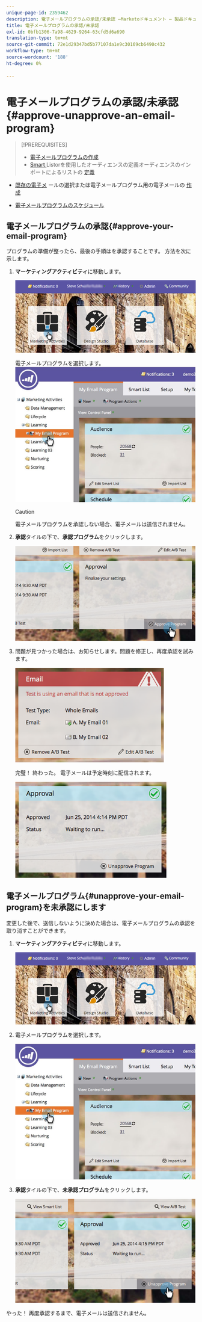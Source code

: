 ```yaml
---
unique-page-id: 2359462
description: 電子メールプログラムの承認/未承認 —Marketoドキュメント — 製品ドキュメント
title: 電子メールプログラムの承認/未承認
exl-id: 0bfb1306-7a98-4629-9264-63cfd5d6a690
translation-type: tm+mt
source-git-commit: 72e1d29347bd5b77107da1e9c30169cb6490c432
workflow-type: tm+mt
source-wordcount: '188'
ht-degree: 0%

---
```


# 電子メールプログラムの承認/未承認{#approve-unapprove-an-email-program}

>[!PREREQUISITES]
>
>* [電子メールプログラムの作成](/help/marketo/product-docs/email-marketing/email-programs/creating-an-email-program/create-an-email-program.md)
>* [Smart ](/help/marketo/product-docs/email-marketing/email-programs/managing-people-in-email-programs/define-an-audience-with-a-smart-list.md) Listorを使用したオーディエンスの定義オーディエンスのインポートによるリストの [定義](/help/marketo/product-docs/email-marketing/email-programs/managing-people-in-email-programs/define-an-audience-by-importing-a-list.md)

   >
   >
* [既存の電子メ](/help/marketo/product-docs/email-marketing/email-programs/email-program-actions/choose-an-existing-email.md) ールの選択または電子メールプログラム用の電子メールの [作成](/help/marketo/product-docs/email-marketing/email-programs/email-program-actions/create-an-email-for-an-email-program.md)
   >
   >
* [電子メールプログラムのスケジュール](/help/marketo/product-docs/email-marketing/email-programs/email-program-actions/schedule-your-email-program.md)


## 電子メールプログラムの承認{#approve-your-email-program}

プログラムの準備が整ったら、最後の手順はを承認することです。 方法を次に示します。

1. **マーケティングアクティビティ**&#x200B;に移動します。

   ![](assets/login-marketing-activities-2.png)

   電子メールプログラムを選択します。
   ![](assets/selectemailprogram-2.jpg)

   >[!CAUTION]
   >
   >電子メールプログラムを承認しない場合、電子メールは送信されません。

1. **承認**&#x200B;タイルの下で、**承認プログラム**&#x200B;をクリックします。

   ![](assets/image2014-9-12-13-3a43-3a36.png)

1. 問題が見つかった場合は、お知らせします。問題を修正し、再度承認を試みます。

   ![](assets/image2014-9-12-13-3a43-3a44.png)

   完璧！ 終わった。 電子メールは予定時刻に配信されます。

   ![](assets/image2014-9-12-13-3a43-3a56.png)

## 電子メールプログラム{#unapprove-your-email-program}を未承認にします

変更した後で、送信しないように決めた場合は、電子メールプログラムの承認を取り消すことができます。

1. **マーケティングアクティビティ**&#x200B;に移動します。

   ![](assets/login-marketing-activities-2.png)

1. 電子メールプログラムを選択します。

   ![](assets/selectemailprogram-2.jpg)

1. **承認**&#x200B;タイルの下で、**未承認プログラム**&#x200B;をクリックします。

   ![](assets/image2014-9-12-13-3a44-3a28.png)

やった！ 再度承認するまで、電子メールは送信されません。
